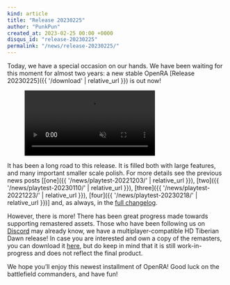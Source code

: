 ```yaml
---
kind: article
title: "Release 20230225"
author: "PunkPun"
created_at: 2023-02-25 00:00 +0000
disqus_id: "release-20230225"
permalink: "/news/release-20230225/"
---
```


Today, we have a special occasion on our hands. We have been waiting for this moment for almost two years: a new stable OpenRA [Release 20230225]({{ '/download' | relative_url }}) is out now!

<figure>
  <video autoplay loop muted>
    <source src="{{ '/images/20230225-2023.mp4' | relative_url }}" type="video/mp4">
    <source src="{{ '/images/20230225-2023.webm' | relative_url }}" type="video/webm">
    <img src="{{ '/images/news/20230225-2023.png' | relative_url }}"/>
  </video>
</figure>

It has been a long road to this release. It is filled both with large features, and many important smaller scale polish. For more details see the previous news posts [[one]({{ '/news/playtest-20221203/' | relative_url }}), [two]({{ '/news/playtest-20230110/' | relative_url }}), [three]({{ '/news/playtest-20221223/' | relative_url }}), [four]({{ '/news/playtest-20230218/' | relative_url }})] and, as always, in the [full changelog](https://github.com/OpenRA/OpenRA/wiki/Changelog/).

However, there is more! There has been great progress made towards supporting remastered assets. Those who have been following us on [Discord](https://discord.openra.net) may already know, we have a multiplayer-compatible HD Tiberian Dawn release! In case you are interested and own a copy of the remasters, you can download it [here](https://github.com/pchote/TiberianDawnHD/releases), but do keep in mind that it is still work-in-progress and does not reflect the final product.

We hope you’ll enjoy this newest installment of OpenRA! Good luck on the battlefield commanders, and have fun!